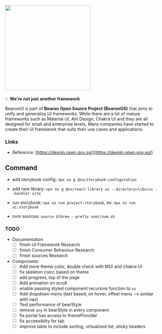 # <img src="https://svgshare.com/i/zyf.svg" width="280" />

✨ **We're not just another framework**

BearonUI is part of **Bearon Open Source Project (BearonOS)** that aims to unify and generalize UI frameworks. While there are a lot of mature frameworks such as Material UI, Ant Design, Chakra UI and they are all designed for small and enterprise levels, Many companies have started to create their UI framework that suits their use cases and applications.

### Links

- Reference: [https://design.open.gov.sg/](https://design.open.gov.sg/)

## Command

- add storybook config: `npx nx g @nx/storybook:configuration`
- add new library: `npx nx g @nx/react:library ui --directory=libs/ui --bundler vite`

- run storybook: `npx nx run project:storybook`, ex: `npx nx run ui:storybook`
- nvm sources: `source $(brew --prefix nvm)/nvm.sh`

### TODO

- Documentation
  - [ ] finish UI Framework Research
  - [ ] finish Consumer Behaviour Research
  - [ ] finish sources Research
- Components
  - [ ] Add more theme color, double check with MUI and chakra UI
  - [ ] fix skeleton color, based on theme
  - [ ] add progress, top of the page
  - [ ] Add animation on scroll
  - [ ] enable passing styled component recursive function to `sx`
  - [ ] Add dropdown menu (text based, on hover, offset menu --> similar with nav)
  - [ ] Test performance of bearStyle
  - [ ] remove `any` in bearStyle in every component
  - [ ] fix portal has access to themeProvider
  - [ ] fix acceesiblity for tab
  - [ ] improve table to include sorting, virtualized list, sticky headers
